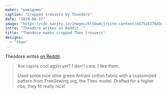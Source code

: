 ```yaml
---
maker: "невідомо"
caption: "Cropped trousers by Theodore"
date: "2019-06-17"
image: "https://cdn.sanity.io/images/hl5bw8cj/site-content/e575a527685d83546061ac9508fd6ec83cd5bbfc-2160x3840.jpg"
intro: "Theodore writes on Reddit :"
title: "Theodore makes cropped Theo trousers"
designs:
  - "theo"
---
```



Theodore writes [on Reddit](https://www.reddit.com/r/sewing/comments/c1fue3/cropped_pants_for_the_summer_weather/):

> Are capris cool again yet? I don't care, I like them.
> 
> Used some nice olive green Armani cotton fabric with a customized pattern from FreeSewing.org, the Theo model. Drafted for a higher rise, they fit really nice!


